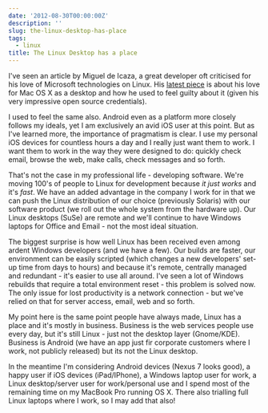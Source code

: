 ```yaml
---
date: '2012-08-30T00:00:00Z'
description: ''
slug: the-linux-desktop-has-place
tags:
  - linux
title: The Linux Desktop has a place
---
```


I've seen an article by Miguel de Icaza, a great developer oft criticised for
his love of Microsoft technologies on Linux. His [latest piece] is about his love
for Mac OS X as a desktop and how he used to feel guilty about it (given his very
impressive open source credentials).

I used to feel the same also. Android even as a platform more closely follows my
ideals, yet I am exclusively an avid iOS user at this point. But as I've learned
more, the importance of pragmatism is clear. I use my personal iOS devices for
countless hours a day and I really just want them to work. I want them to work
in the way they were designed to do: quickly check email, browse the web, make
calls, check messages and so forth.

That's not the case in my professional life - developing software. We're moving
100's of people to Linux for development because _it just works_ and it's
_fast_. We have an added advantage in the company I work for in that we can push
the Linux distribution of our choice (previously Solaris) with our software
product (we roll out the whole system from the hardware up). Our Linux desktops
(SuSe) are remote and we'll continue to have Windows laptops for Office and
Email - not the most ideal situation.

The biggest surprise is how well Linux has been received even among ardent
Windows developers (and we have a few). Our builds are faster, our environment
can be easily scripted (which changes a new developers' set-up time from days to
hours) and because it's remote, centrally managed and redundant - it's easier to
use all around. I've seen a lot of Windows rebuilds that require a total
environment reset - this problem is solved now. The only issue for lost
productivity is a network connection - but we've relied on that for server
access, email, web and so forth.

My point here is the same point people have always made, Linux has a place and
it's mostly in business. Business is the web services people use every day, but
it's still Linux - just not the desktop layer (Gnome/KDE). Business is Android
(we have an app just fir corporate customers where I work, not publicly
released) but its not the Linux desktop.

In the meantime I'm considering Android devices (Nexus 7 looks good), a happy
user if iOS devices (iPad/IPhone), a Windows laptop user for work, a Linux
desktop/server user for work/personal use and I spend most of the remaining time
on my MacBook Pro running OS X. There also trialling full Linux laptops where I
work, so I may add that also!

[latest piece]: http://tirania.org/blog/archive/2012/Aug-29.html
